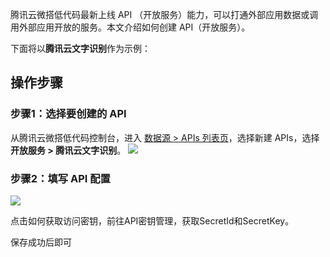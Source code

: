 腾讯云微搭低代码最新上线 API （开放服务）能力，可以打通外部应用数据或调用外部应用开放的服务。本文介绍如何创建 API（开放服务）。

下面将以**腾讯云文字识别**作为示例：

## 操作步骤
### 步骤1：选择要创建的 API
从腾讯云微搭低代码控制台，进入 [数据源 > APIs 列表页](https://console.cloud.tencent.com/lowcode/datasource/connector)，选择新建 APIs，选择**开放服务 > 腾讯云文字识别**。
![](https://qcloudimg.tencent-cloud.cn/raw/5dec5372cccb0fafd0e129af1ec6666d.png)

### 步骤2：填写 API 配置
![](https://qcloudimg.tencent-cloud.cn/raw/55f9c0891ab8e39e4540c7ce5443ef80.png)

点击如何获取访问密钥，前往API密钥管理，获取SecretId和SecretKey。

保存成功后即可


